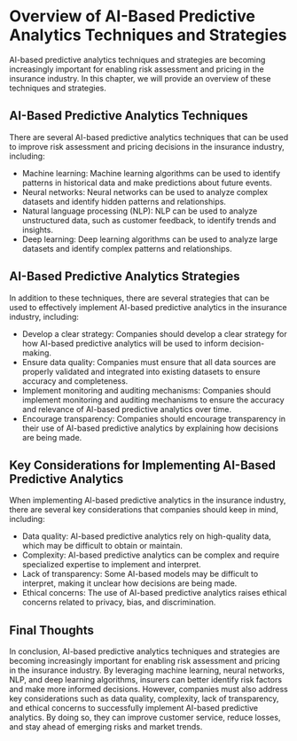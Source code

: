 Overview of AI-Based Predictive Analytics Techniques and Strategies
=====================================================================================================================================

AI-based predictive analytics techniques and strategies are becoming increasingly important for enabling risk assessment and pricing in the insurance industry. In this chapter, we will provide an overview of these techniques and strategies.

AI-Based Predictive Analytics Techniques
----------------------------------------

There are several AI-based predictive analytics techniques that can be used to improve risk assessment and pricing decisions in the insurance industry, including:

* Machine learning: Machine learning algorithms can be used to identify patterns in historical data and make predictions about future events.
* Neural networks: Neural networks can be used to analyze complex datasets and identify hidden patterns and relationships.
* Natural language processing (NLP): NLP can be used to analyze unstructured data, such as customer feedback, to identify trends and insights.
* Deep learning: Deep learning algorithms can be used to analyze large datasets and identify complex patterns and relationships.

AI-Based Predictive Analytics Strategies
----------------------------------------

In addition to these techniques, there are several strategies that can be used to effectively implement AI-based predictive analytics in the insurance industry, including:

* Develop a clear strategy: Companies should develop a clear strategy for how AI-based predictive analytics will be used to inform decision-making.
* Ensure data quality: Companies must ensure that all data sources are properly validated and integrated into existing datasets to ensure accuracy and completeness.
* Implement monitoring and auditing mechanisms: Companies should implement monitoring and auditing mechanisms to ensure the accuracy and relevance of AI-based predictive analytics over time.
* Encourage transparency: Companies should encourage transparency in their use of AI-based predictive analytics by explaining how decisions are being made.

Key Considerations for Implementing AI-Based Predictive Analytics
-----------------------------------------------------------------

When implementing AI-based predictive analytics in the insurance industry, there are several key considerations that companies should keep in mind, including:

* Data quality: AI-based predictive analytics rely on high-quality data, which may be difficult to obtain or maintain.
* Complexity: AI-based predictive analytics can be complex and require specialized expertise to implement and interpret.
* Lack of transparency: Some AI-based models may be difficult to interpret, making it unclear how decisions are being made.
* Ethical concerns: The use of AI-based predictive analytics raises ethical concerns related to privacy, bias, and discrimination.

Final Thoughts
--------------

In conclusion, AI-based predictive analytics techniques and strategies are becoming increasingly important for enabling risk assessment and pricing in the insurance industry. By leveraging machine learning, neural networks, NLP, and deep learning algorithms, insurers can better identify risk factors and make more informed decisions. However, companies must also address key considerations such as data quality, complexity, lack of transparency, and ethical concerns to successfully implement AI-based predictive analytics. By doing so, they can improve customer service, reduce losses, and stay ahead of emerging risks and market trends.
